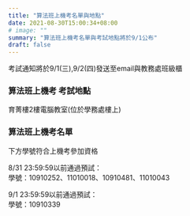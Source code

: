 ```yaml
---
title: "算法班上機考名單與地點"
date: 2021-08-30T15:00:34+08:00
# image: ""
summary: "算法班上機考名單與考試地點將於9/1公布"
draft: false
---
```

考試通知將於9/1(三),9/2(四)發送至email與教務處班級櫃

### 算法班上機考 考試地點

育菁樓2樓電腦教室(位於學務處樓上)

### 算法班上機考名單

下方學號符合上機考參加資格

8/31 23:59:59以前通過預試：   
學號：10910252、11010018、10910481、11010043

9/1 23:59:59以前通過預試：   
學號：10910339


